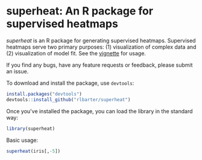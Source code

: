 # superheat: An R package for supervised heatmaps

*superheat* is an R package for generating supervised heatmaps. Supervised heatmaps serve two primary purposes: (1) visualization of complex data and (2) visualization of model fit. See the [vignette](https://cdn.rawgit.com/rlbarter/superheat/master/vignettes/Vignette.html) for usage.

If you find any bugs, have any feature requests or feedback, please submit an issue.


To download and install the package, use `devtools`:

``` r
install.packages("devtools")
devtools::install_github("rlbarter/superheat")
```

Once you've installed the package, you can load the library in the standard way:

``` r
library(superheat)
```



Basic usage:

``` r
superheat(iris[,-5])
```
